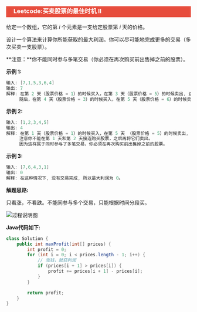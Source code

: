<h3 style="padding-bottom:6px; padding-left:20px; color:#ffffff; background-color:#E74C3C;">Leetcode:买卖股票的最佳时机 II</h3>

给定一个数组，它的第 *i* 个元素是一支给定股票第 *i* 天的价格。

设计一个算法来计算你所能获取的最大利润。你可以尽可能地完成更多的交易（多次买卖一支股票）。

**注意：**你不能同时参与多笔交易（你必须在再次购买前出售掉之前的股票）。

**示例 1:**

```java
输入: [7,1,5,3,6,4]
输出: 7
解释: 在第 2 天（股票价格 = 1）的时候买入，在第 3 天（股票价格 = 5）的时候卖出, 这笔交易所能获得利润 = 5-1 = 4 。
     随后，在第 4 天（股票价格 = 3）的时候买入，在第 5 天（股票价格 = 6）的时候卖出, 这笔交易所能获得利润 = 6-3 = 3 。
```

**示例 2:**

```java
输入: [1,2,3,4,5]
输出: 4
解释: 在第 1 天（股票价格 = 1）的时候买入，在第 5 天 （股票价格 = 5）的时候卖出, 这笔交易所能获得利润 = 5-1 = 4 。
     注意你不能在第 1 天和第 2 天接连购买股票，之后再将它们卖出。
     因为这样属于同时参与了多笔交易，你必须在再次购买前出售掉之前的股票。
```

**示例 3:**

```java
输入: [7,6,4,3,1]
输出: 0
解释: 在这种情况下, 没有交易完成, 所以最大利润为 0。
```



**解题思路:**

只看涨，不看跌。不能同参与多个交易，只能根据时间分段买。

![过程说明图](https://i.loli.net/2019/01/24/5c49cf8b2385e.png)



**Java代码如下:**

```java
class Solution {
    public int maxProfit(int[] prices) {
        int profit = 0;
        for (int i = 0; i < prices.length - 1; i++) {
            // 涨钱，就获利润
            if (prices[i + 1] > prices[i]) {
                profit += prices[i + 1] - prices[i];
            }
        }

        return profit;
    }
}
```

